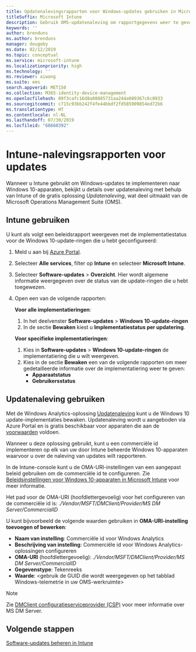 ```yaml
---
title: Updatenalevingsrapporten voor Windows-updates gebruiken in Microsoft Intune
titleSuffix: Microsoft Intune
description: Gebruik OMS-updatenaleving om rapportgegevens weer te geven voor de Windows-updates die u met Intune implementeert.
keywords: ''
author: brenduns
ms.author: brenduns
manager: dougeby
ms.date: 02/12/2019
ms.topic: conceptual
ms.service: microsoft-intune
ms.localizationpriority: high
ms.technology: ''
ms.reviewer: aiwang
ms.suite: ems
search.appverid: MET150
ms.collection: M365-identity-device-management
ms.openlocfilehash: 09f3cafc16d8a08885731aa244a089367c6c0933
ms.sourcegitcommit: c715c93bb242f4fe44bbdf2fd585909854ed72b6
ms.translationtype: HT
ms.contentlocale: nl-NL
ms.lasthandoff: 07/30/2019
ms.locfileid: "68660392"
---
```

# <a name="intune-compliance-reports-for-updates"></a>Intune-nalevingsrapporten voor updates
Wanneer u Intune gebruikt om Windows-updates te implementeren naar Windows 10-apparaten, bekijkt u details over updatenaleving met behulp van Intune of de gratis oplossing *Updatenaleving*, wat deel uitmaakt van de Microsoft Operations Management Suite (OMS).

## <a name="use-intune"></a>Intune gebruiken
U kunt als volgt een beleidsrapport weergeven met de implementatiestatus voor de Windows 10-update-ringen die u hebt geconfigureerd: 
1. Meld u aan bij [Azure Portal](https://portal.azure.com/).
2. Selecteer **Alle services**, filter op **Intune** en selecteer **Microsoft Intune**.
3. Selecteer **Software-updates** > **Overzicht**. Hier wordt algemene informatie weergegeven over de status van de update-ringen die u hebt toegewezen.
4. Open een van de volgende rapporten:  

   **Voor alle implementatieringen**:
   1. In het deelvenster **Software-updates** > **Windows 10-update-ringen**
   2. In de sectie **Bewaken** kiest u **Implementatiestatus per updatering**.  

   **Voor specifieke implementatieringen**:  

   1. Kies in **Software-updates** > **Windows 10-update-ringen** de implementatiering die u wilt weergeven.  
   2. Kies in de sectie **Bewaken** een van de volgende rapporten om meer gedetailleerde informatie over de implementatiering weer te geven:  
      - **Apparaatstatus**  
      - **Gebruikersstatus**  

## <a name="use-update-compliance"></a>Updatenaleving gebruiken
Met de Windows Analytics-oplossing [Updatenaleving](https://technet.microsoft.com/itpro/windows/manage/update-compliance-monitor) kunt u de Windows 10 update-implementaties bewaken. Updatenaleving wordt u aangeboden via Azure Portal en is gratis beschikbaar voor apparaten die aan de [voorwaarden](https://docs.microsoft.com/windows/deployment/update/update-compliance-get-started#update-compliance-prerequisites) voldoen.  

Wanneer u deze oplossing gebruikt, kunt u een commerciële id implementeren op elk van uw door Intune beheerde Windows 10-apparaten waarvoor u over de naleving van updates wilt rapporteren.  

In de Intune-console kunt u de OMA-URI-instellingen van een aangepast beleid gebruiken om de commerciële id te configureren. Zie [Beleidsinstellingen voor Windows 10-apparaten in Microsoft Intune](https://docs.microsoft.com/intune-classic/deploy-use/windows-10-policy-settings-in-microsoft-intune) voor meer informatie.  

Het pad voor de OMA-URI (hoofdlettergevoelig) voor het configureren van de commerciële id is: *./Vendor/MSFT/DMClient/Provider/MS DM Server/CommercialID*  

U kunt bijvoorbeeld de volgende waarden gebruiken in **OMA-URI-instelling toevoegen of bewerken**:
- **Naam van instelling**: Commerciële id voor Windows Analytics
- **Beschrijving van instelling**: Commerciële id voor Windows Analytics-oplossingen configureren
- **OMA-URI** (hoofdlettergevoelig): *./Vendor/MSFT/DMClient/Provider/MS DM Server/CommercialID*
- **Gegevenstype**: Tekenreeks
- **Waarde**: \<gebruik de GUID die wordt weergegeven op het tabblad Windows-telemetrie in uw OMS-werkruimte>
 
> [!NOTE]  
> Zie [DMClient configuratieserviceprovider (CSP)]( https://docs.microsoft.com/windows/client-management/mdm/dmclient-csp) voor meer informatie over MS DM Server.

## <a name="next-steps"></a>Volgende stappen
[Software-updates beheren in Intune](windows-update-for-business-configure.md)

